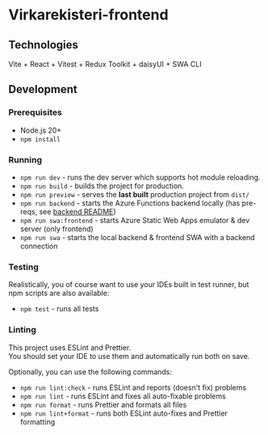# Virkarekisteri-frontend

## Technologies

Vite + React + Vitest + Redux Toolkit + daisyUI + SWA CLI

## Development

### Prerequisites

- Node.js 20+
- `npm install`

### Running

- `npm run dev` - runs the dev server which supports hot module reloading.
- `npm run build` - builds the project for production.
- `npm run preview` - serves the **last built** production project from `dist/`
- `npm run backend` - starts the Azure Functions backend locally (has pre-reqs, see [backend README](../backend/README.md))
- `npm run swa:frontend` - starts Azure Static Web Apps emulator & dev server (only frontend)
- `npm run swa` - starts the local backend & frontend SWA with a backend connection

### Testing

Realistically, you of course want to use your IDEs built in test runner, but npm scripts are also available:

- `npm test` - runs all tests

### Linting

This project uses ESLint and Prettier.  
You should set your IDE to use them and automatically run both on save.

Optionally, you can use the following commands:

- `npm run lint:check` - runs ESLint and reports (doesn't fix) problems
- `npm run lint` - runs ESLint and fixes all auto-fixable problems
- `npm run format` - runs Prettier and formats all files
- `npm run lint+format` - runs both ESLint auto-fixes and Prettier formatting
